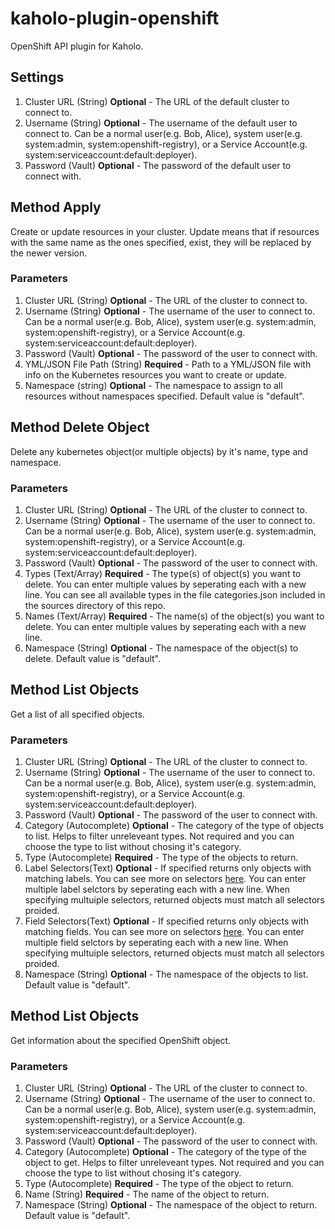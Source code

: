# kaholo-plugin-openshift
OpenShift API plugin for Kaholo.

## Settings
1. Cluster URL (String) **Optional** - The URL of the default cluster to connect to.
2. Username (String) **Optional** - The username of the default user to connect to. Can be a normal user(e.g. Bob, Alice), system user(e.g. system:admin, system:openshift-registry), or a Service Account(e.g. system:serviceaccount:default:deployer).
3. Password (Vault) **Optional** - The password of the default user to connect with.

## Method Apply
Create or update resources in your cluster. Update means that if resources with the same name as the ones specified, exist, they will be replaced by the newer version.

### Parameters
1. Cluster URL (String) **Optional** - The URL of the cluster to connect to.
2. Username (String) **Optional** - The username of the user to connect to. Can be a normal user(e.g. Bob, Alice), system user(e.g. system:admin, system:openshift-registry), or a Service Account(e.g. system:serviceaccount:default:deployer).
3. Password (Vault) **Optional** - The password of the user to connect with.
4. YML/JSON File Path (String) **Required** - Path to a YML/JSON file with info on the Kubernetes resources you want to create or update.
5. Namespace (string) **Optional** - The namespace to assign to all resources without namespaces specified. Default value is "default".

## Method Delete Object
Delete any kubernetes object(or multiple objects) by it's name, type and namespace.

### Parameters
1. Cluster URL (String) **Optional** - The URL of the cluster to connect to.
2. Username (String) **Optional** - The username of the user to connect to. Can be a normal user(e.g. Bob, Alice), system user(e.g. system:admin, system:openshift-registry), or a Service Account(e.g. system:serviceaccount:default:deployer).
3. Password (Vault) **Optional** - The password of the user to connect with.
4. Types (Text/Array) **Required** - The type(s) of object(s) you want to delete. You can enter multiple values by seperating each with a new line. You can see all available types in the file categories.json included in the sources directory of this repo.
5. Names (Text/Array) **Required** - The name(s) of the object(s) you want to delete. You can enter multiple values by seperating each with a new line.
6. Namespace (String) **Optional** - The namespace of the object(s) to delete. Default value is "default".


## Method List Objects
Get a list of all specified objects.

### Parameters
1. Cluster URL (String) **Optional** - The URL of the cluster to connect to.
2. Username (String) **Optional** - The username of the user to connect to. Can be a normal user(e.g. Bob, Alice), system user(e.g. system:admin, system:openshift-registry), or a Service Account(e.g. system:serviceaccount:default:deployer).
3. Password (Vault) **Optional** - The password of the user to connect with.
4. Category (Autocomplete) **Optional** - The category of the type of objects to list. Helps to filter unreleveant types. Not required and you can choose the type to list without chosing it's category.
5. Type (Autocomplete) **Required** - The type of the objects to return. 
6. Label Selectors(Text) **Optional** - If specified returns only objects with matching labels. You can see more on selectors [here](https://kubernetes.io/docs/concepts/overview/working-with-objects/labels/). You can enter multiple label selctors by seperating each with a new line. When specifying multuiple selectors, returned objects must match all selectors proided.
7. Field Selectors(Text) **Optional** - If specified returns only objects with matching fields. You can see more on selectors [here](https://kubernetes.io/docs/concepts/overview/working-with-objects/labels/). You can enter multiple field selctors by seperating each with a new line. When specifying multuiple selectors, returned objects must match all selectors proided.
8. Namespace (String) **Optional** - The namespace of the objects to list. Default value is "default".

## Method List Objects
Get information about the specified OpenShift object.

### Parameters
1. Cluster URL (String) **Optional** - The URL of the cluster to connect to.
2. Username (String) **Optional** - The username of the user to connect to. Can be a normal user(e.g. Bob, Alice), system user(e.g. system:admin, system:openshift-registry), or a Service Account(e.g. system:serviceaccount:default:deployer).
3. Password (Vault) **Optional** - The password of the user to connect with.
4. Category (Autocomplete) **Optional** - The category of the type of the object to get. Helps to filter unreleveant types. Not required and you can choose the type to list without chosing it's category.
5. Type (Autocomplete) **Required** - The type of the object to return. 
6. Name (String) **Required** - The name of the object to return. 
7. Namespace (String) **Optional** - The namespace of the object to return. Default value is "default".

